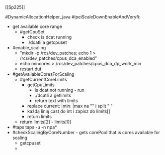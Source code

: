[[Sp225]]

#DynamicAllocationHelper_java
#lpeiScaleDownEnableAndVeryfi:
- get available core range
	- #getCpuSet
		- check is dcat running
		- ./dcatli a getcpuset
- #enable_scaling 
	-  "mkdir -p /rcs/dev_patches; echo 1 > /rcs/dev_patches/cpus_dca_enabled"
	- echo mincores > /rcs/dev_patches/cpus_dca_dp_work_min
	- restart dut
- #getAvailableCoresForScaling
	- #getCurrentCoreLimits
		- getCpuLimits
			- is dcat not running - run
			- ./dcatli a getlimits
			- return text with limits
		- replace current: |min: |max  na "" i  split " "
		- każdą linię cast do int  i zapisz do limits[]
		- return limits
	- return limits[2] - limits[0]
- #taps taps -u -n npa*
- #checkScalingByCoreNumber - gets corePool that is cores available for scaling
	- getcpuset
	- 
	
